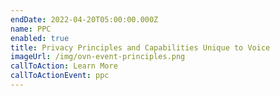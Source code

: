 ```yaml
---
endDate: 2022-04-20T05:00:00.000Z
name: PPC
enabled: true
title: Privacy Principles and Capabilities Unique to Voice
imageUrl: /img/ovn-event-principles.png
callToAction: Learn More
callToActionEvent: ppc
---
```


